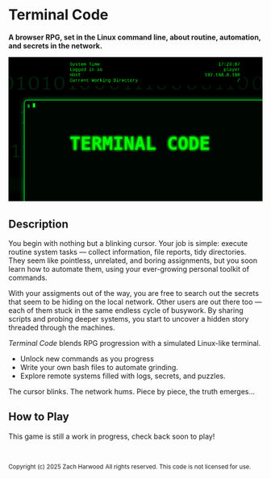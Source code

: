 # Terminal Code
**A browser RPG, set in the Linux command line, about routine, automation, and secrets in the network.**

![Terminal Code game cover image](/src/images/showcase.png)

## Description
You begin with nothing but a blinking cursor. Your job is simple: execute routine system tasks — collect information, file reports, tidy directories. They seem like pointless, unrelated, and boring assignments, but you soon learn how to automate them, using your ever-growing personal toolkit of commands.

With your assigments out of the way, you are free to search out the secrets that seem to be hiding on the local network. Other users are out there too — each of them stuck in the same endless cycle of busywork. By sharing scripts and probing deeper systems, you start to uncover a hidden story threaded through the machines.

*Terminal Code* blends RPG progression with a simulated Linux-like terminal.

- Unlock new commands as you progress
- Write your own bash files to automate grinding.
- Explore remote systems filled with logs, secrets, and puzzles.

The cursor blinks. The network hums. Piece by piece, the truth emerges...

## How to Play
This game is still a work in progress, check back soon to play!

<br/>

<sup>Copyright (c) 2025 Zach Harwood</sup> 
<sup>All rights reserved. This code is not licensed for use.</sup>  
